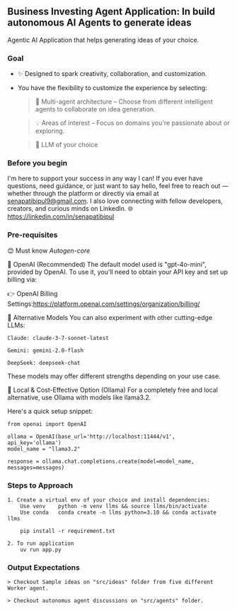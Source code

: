 ## Business Investing Agent Application: In build autonomous AI Agents to generate ideas
Agentic AI Application that helps generating ideas of your choice.
### Goal
- ✨ Designed to spark creativity, collaboration, and customization.
- You have the flexibility to customize the experience by selecting:
    > 🤖 Multi-agent architecture – Choose from different intelligent agents to collaborate on idea generation.

    > 💡 Areas of interest – Focus on domains you're passionate about or exploring.
    
    > 🧠 LLM of your choice

### Before you begin

I'm here to support your success in any way I can! If you ever have questions, need guidance, or just want to say hello, feel free to reach out — whether through the platform or directly via email at senapatibipul9@gmail.com.
I also love connecting with fellow developers, creators, and curious minds on LinkedIn.
🌐 https://linkedin.com/in/senapatibipul 

### Pre-requisites
😊 Must know *Autogen-core*

🔑 OpenAI (Recommended)
The default model used is "gpt-4o-mini", provided by OpenAI.
To use it, you'll need to obtain your API key and set up billing via:

👉 OpenAI Billing Settings:https://platform.openai.com/settings/organization/billing/

🧠 Alternative Models
You can also experiment with other cutting-edge LLMs:

    Claude: claude-3-7-sonnet-latest

    Gemini: gemini-2.0-flash

    DeepSeek: deepseek-chat

These models may offer different strengths depending on your use case.

💸 Local & Cost-Effective Option (Ollama)
For a completely free and local alternative, use Ollama with models like llama3.2.

Here's a quick setup snippet:
```
from openai import OpenAI

ollama = OpenAI(base_url='http://localhost:11444/v1', api_key='ollama')
model_name = "llama3.2"

response = ollama.chat.completions.create(model=model_name, messages=messages)
```

### Steps to Approach
    1. Create a virtual env of your choice and install dependencies:
        Use venv	python -m venv llms && source llms/bin/activate
        Use conda	conda create -n llms python=3.10 && conda activate llms

        pip install -r requirement.txt

    2. To run application 
        uv run app.py

### Output Expectations
```
> Checkout Sample ideas on "src/ideas" folder from five different Worker agent.

> Checkout autonomus agent discussions on "src/agents" folder.
```